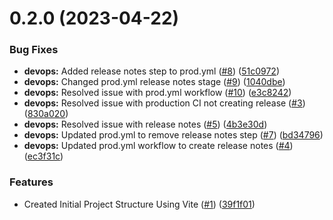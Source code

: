 # 0.2.0 (2023-04-22)


### Bug Fixes

* **devops:** Added release notes step to prod.yml ([#8](https://github.com/chalharb/loganharber/issues/8)) ([51c0972](https://github.com/chalharb/loganharber/commit/51c0972c6b16e1462110d74d1382b33f97a0deb0))
* **devops:** Changed prod.yml release notes stage ([#9](https://github.com/chalharb/loganharber/issues/9)) ([1040dbe](https://github.com/chalharb/loganharber/commit/1040dbe3f564db4512a015ffd0313c32ae474857))
* **devops:** Resolved issue with prod.yml workflow ([#10](https://github.com/chalharb/loganharber/issues/10)) ([e3c8242](https://github.com/chalharb/loganharber/commit/e3c8242a6ab5f9312eb6fe781c89c17511f254c3))
* **devops:** Resolved issue with production CI not creating release ([#3](https://github.com/chalharb/loganharber/issues/3)) ([830a020](https://github.com/chalharb/loganharber/commit/830a0206c87b589bb8539e4452ae503d13cff55c))
* **devops:** Resolved issue with release notes ([#5](https://github.com/chalharb/loganharber/issues/5)) ([4b3e30d](https://github.com/chalharb/loganharber/commit/4b3e30d841ba1d2ecdbb8e0b0f83a4b87adb659d))
* **devops:** Updated prod.yml to remove release notes step ([#7](https://github.com/chalharb/loganharber/issues/7)) ([bd34796](https://github.com/chalharb/loganharber/commit/bd34796ea29187a65226e5129f387cacd7c780b5))
* **devops:** Updated prod.yml workflow to create release notes ([#4](https://github.com/chalharb/loganharber/issues/4)) ([ec3f31c](https://github.com/chalharb/loganharber/commit/ec3f31c8e294b7f74162b8eb0c9daf76ef5a1776))


### Features

* Created Initial Project Structure Using Vite ([#1](https://github.com/chalharb/loganharber/issues/1)) ([39f1f01](https://github.com/chalharb/loganharber/commit/39f1f014f10b412af706404295c914b2b6eca1be))



